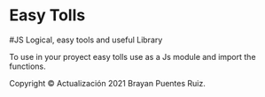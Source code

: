# Easy Tolls


#JS Logical, easy tools and useful Library

To use in your proyect easy tolls use as a Js module and import the functions. 



Copyright © Actualización 2021 Brayan Puentes Ruiz.
